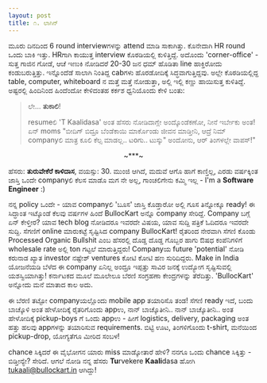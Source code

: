 ```yaml
---
layout: post
title: ೧. ಲಾಗಿನ್
---
```


ಮೂರು ದಿನದಿಂದ 6 round interviewಗಳನ್ನು attend ಮಾಡಿ ಸಾಕಾಗಿತ್ತು. ಕೊನೇದಾಗಿ HR round ಒಂದು ಬಾಕಿ ಇತ್ತು. HRಗಾಗಿ ಕಾಯುತ್ತ interview ಕೊಠಡಿಯಲ್ಲಿ ಕುಳಿತ್ತಿದ್ದೆ. ಅದೊಂದು 'corner-office' - ಸುತ್ತ ಗಾಜಿನ ಗೋಡೆ, ಆಚೆ ಇಣುಕಿ ನೋಡಿದರೆ 20-30 ಜನ ಧಮ್ ಹೊಡಿತಾ line ಹಾಕ್ತಿರೋದು ಕಂಡುಬರುತ್ತಿತ್ತು. ಇನ್ನೊಂದೆಡೆ ಸಾಲಾಗಿ ನಿಂತಿದ್ದ cabಗಳು ಹೊರಡೋದಿಕ್ಕೆ ಸಿದ್ಧವಾಗುತ್ತಿದ್ದವು. ಅಲ್ಲೇ ಕೊಠಡಿಯಲ್ಲಿದ್ದ table, computer, whiteboard ನ ಮತ್ತೆ ಮತ್ತೆ ನೋಡುತ್ತಾ, ಅಲ್ಲಿ ಇಲ್ಲಿ ಕಣ್ಣು ಹಾಯಿಸುತ್ತ ಕುಳಿತಿದ್ದೆ. ಅಷ್ಟರಲ್ಲಿ ಹಿಂದಿನಿಂದ ಹಿಂದೆಂದೋ ಕೇಳಿದಂತಹ ಕರ್ಕಶ ಧ್ವನಿಯೊಂದು ಕೇಳಿ ಬಂತು:

> ಲೇ... **ತುಕಾಲಿ**!
>
> resumeಲಿ 'T Kaalidasa' ಅಂತ ಹೆಸರು ನೋಡಿದಾಗ್ಲೇ ಅಂದ್ಕೊಂಡೆಕಣೋ,  ನೀನೆ ಇರ್ಬೇಕು ಅಂತ!
> ಏನ್ moms "ಬೀದಿಗ್ ಬಿದ್ರೂ ಬೆಂಡೆಕಾಯಿ ಮಾರ್ಕೊಂಡು ಜೀವನ ಮಾಡ್ತೀನಿ, ಆದ್ರೆ ನಿಮ್ companyಲಿ ಮಾತ್ರ ಕೂಲಿ ಕೆಲ್ಸ ಮಾಡಲ್ಲ.. ಟoಗು.. ಟುಸ್ಕು"
>  ಅಂದೋನು,  ಆರ್ ತಿಂಗಳಲ್ಲೇ ವಾಪಸ್!"

<center>~***~</center>

ಹೆಸರು: **ತುರುವೇಕೆರೆ ಕಾಳಿದಾಸ**, ವಯಸ್ಸು: 30. ಮುಂಜಿ ಆಗಿದೆ, ಮದುವೆ ಆಗೊ ಹಾಗೆ ಕಾಣ್ತಿಲ್ಲ, ಎರಡು ವರ್ಷಕ್ಕಿಂತ ಜಾಸ್ತಿ ಒಂದೇ companyಲಿ ಕೆಲಸ ಮಾಡೊ ಮಗ ನೇ ಅಲ್ಲ, ಗಾಂಚಲಿಗೇನು ಕಮ್ಮಿ ಇಲ್ಲ - I'm a **Software Engineer** :)

ನನ್ನ policy ಒಂದೇ - ಯಾವ companyಲಿ 'ಬೂಸ' ಜಾಸ್ತಿ ಕೊಡ್ತಾರೋ ಅಲ್ಲಿ ಗೂಸ ತಿನ್ನೋಕ್ಕೂ ready! ಈ ಸಿದ್ಧಾಂತ ಇಟ್ಕೊಂಡೆ ಕೆಲವು ವರ್ಷಗಳ ಹಿಂದೆ BullocKart ಅನ್ನೊ company ಸೇರಿದ್ದೆ. Company ಬಗ್ಗೆ ಏನ್ ಕೇಳ್ತೀರ? ಯಾವ tech blog ನೋಡಿದರೂ ಇವರದೇ ವಿಷಯ, ಯಾವ ಸುದ್ದಿ ಪತ್ರಿಕೆ ಓದಿದರೂ ಇವರದೇ ಸುದ್ದಿ. ಸೆಗಣಿಗೆ online ಮಾರುಕಟ್ಟೆ ಸೃಷ್ಟಿಸಿದ company BullocKart! ರೈತರಿಂದ ನೇರವಾಗಿ ಸೆಗಣಿ ಕೊಂಡು Processed Organic Bullshit ಎಂಬ ಹೆಸರಲ್ಲಿ ದೊಡ್ಡ ದೊಡ್ಡ ಗೊಬ್ಬರ ಹಾಗು ಔಷಧ ಕಂಪೆನಿಗಳಿಗೆ wholesale rate ಅಲ್ಲಿ ton ಗಟ್ಟಲೆ ಮಾರುತ್ತಿದ್ದರು! Companyಯ future 'potential' ನೋಡಿ ಕರುನಾಡ ಖ್ಯಾತ investor ನಷ್ಟೇಶ್ ventures ಕೋಟಿ ಕೋಟಿ ಹಣ ಸುರಿದಿದ್ದರು. Make in India ಯೋಜನೆಯಡಿ ಬೆಳೆದ ಈ company ಏನಿಲ್ಲ ಅಂದ್ರೂ ಇಪ್ಪತ್ತು ಸಾವಿರ ಜನಕ್ಕೆ ಉದ್ಯೋಗ ಸೃಷ್ಟಿಸುವಲ್ಲಿ ಯಶಸ್ವಿಯಾಗಿತ್ತು! ಕರ್ನಾಟಕದ ಮೂಲೆ ಮೂಲೇಲೂ ಬೆರಣಿ ಸಂಗ್ರಹಣಾ ಕೇಂದ್ರಗಳನ್ನು ತೆರೆದಿತ್ತು. 'BullocKart' ಅನ್ನೋದು ಮನೆ ಮಾತಾದ ಕಾಲ ಅದು.

ಈ ಬೆರಣಿ ತಟ್ಟೋ companyಯಲ್ಲೊಂದು mobile app ತಯಾರಿಸೊ ತಂಡ! ಸೆಗಣಿ ready ಇದೆ, ಬಂದು ಬಾಚ್ಕೊಳಿ ಅಂತ ಹೇಳೋದಿಕ್ಕೆ ರೈತರಿಗೊಂದು appಉ, ನಾನ್ ಬಾಚ್ಕೊತೀನಿ.. ನಾನ್ ಬಾಚ್ಕೊತೀನಿ.. ಅಂತ ಹೇಳೋದಿಕ್ಕೆ pickup-boys ಗೆ ಒಂದು appಉ - ಹೀಗೆ logistics, delivery, packaging ಅಂತ  ಹತ್ತು ಹಲವು appಗಳನ್ನು ತಯಾರಿಸುವ requirements. ಬಿಟ್ಟಿ ಊಟ, ತಿಂಗಳಿಗೊಂದು t-shirt, ಮನೆಯಿಂದ pickup-drop, ಯೋಗ್ಯತೆಗೂ ಮೀರಿದ ಸಂಬಳ!

chance ಸಿಕ್ಕಿದರೆ ಈ ವೈಭೋಗನ ಯಾರು miss ಮಾಡ್ಕೋತಾರೆ ಹೇಳಿ? ನನಗೂ ಒಂದು chance ಸಿಕ್ಕಿತ್ತು - ಬಿಡ್ತೀನ್ಯೇ? ಸೇರಿದೆ. ಆಗಲೆ ನೋಡಿ ನನ್ನ ಹೆಸರು **Tu**rvekere **Kaali**dasa ಹೋಗಿ tukaali@bullockart.in ಆಗಿದ್ದು!
